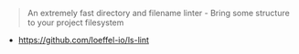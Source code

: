 > An extremely fast directory and filename linter - Bring some structure to your project filesystem

- https://github.com/loeffel-io/ls-lint
